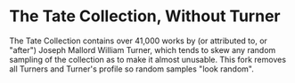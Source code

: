 The Tate Collection, Without Turner
===================================

The Tate Collection contains over 41,000 works by (or attributed to, or "after") Joseph Mallord William Turner, which tends to skew any random sampling of the collection as to make it almost unusable. This fork removes all Turners and Turner's profile so random samples "look random".
